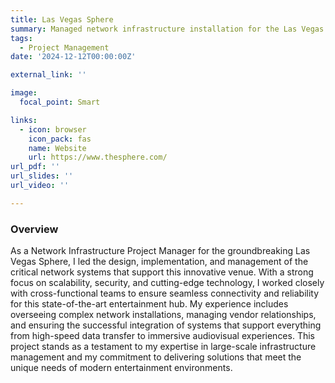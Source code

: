 ```yaml
---
title: Las Vegas Sphere
summary: Managed network infrastructure installation for the Las Vegas Sphere, ensuring seamless connectivity and performance.
tags:
  - Project Management
date: '2024-12-12T00:00:00Z'

external_link: ''

image:
  focal_point: Smart

links:
  - icon: browser
    icon_pack: fas
    name: Website
    url: https://www.thesphere.com/
url_pdf: ''
url_slides: ''
url_video: ''

---
```


### Overview  
As a Network Infrastructure Project Manager for the groundbreaking Las Vegas Sphere, I led the design, implementation, and management of the critical network systems that support this innovative venue. With a strong focus on scalability, security, and cutting-edge technology, I worked closely with cross-functional teams to ensure seamless connectivity and reliability for this state-of-the-art entertainment hub. My experience includes overseeing complex network installations, managing vendor relationships, and ensuring the successful integration of systems that support everything from high-speed data transfer to immersive audiovisual experiences. This project stands as a testament to my expertise in large-scale infrastructure management and my commitment to delivering solutions that meet the unique needs of modern entertainment environments.
